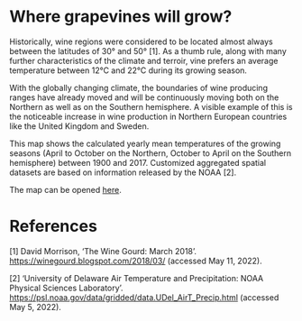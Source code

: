 # Where grapevines will grow?

Historically, wine regions were considered to be located almost always between the latitudes of 30° and 50° [1]. As a thumb rule, along with many further characteristics of the climate and terroir, vine prefers an average temperature between 12°C and 22°C during its growing season.

With the globally changing climate, the boundaries of wine producing ranges have already moved and will be continuously moving both on the Northern as well as on the Southern hemisphere. A visible example of this is the noticeable increase in wine production in Northern European countries like the United Kingdom and Sweden.

This map shows the calculated yearly mean temperatures of the growing seasons (April to October on the Northern, October to April on the Southern hemisphere) between 1900 and 2017. Customized aggregated spatial datasets are based on information released by the NOAA [2].

The map can be opened [here](https://agelanyi.github.io/climate-and-uk-wine/02-Global-Viticultural-Climate-Zones/02-Global-Viticultural-Climate-Zones.html).

# References

[1] David Morrison, ‘The Wine Gourd: March 2018’. https://winegourd.blogspot.com/2018/03/ (accessed May 11, 2022).

[2] ‘University of Delaware Air Temperature and Precipitation: NOAA Physical Sciences Laboratory’. https://psl.noaa.gov/data/gridded/data.UDel_AirT_Precip.html (accessed May 5, 2022).
